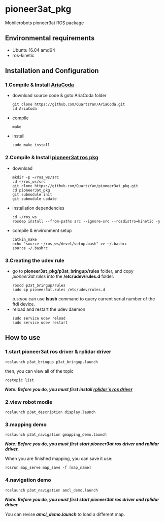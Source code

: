 # pioneer3at_pkg
Mobilerobots pioneer3at ROS package

## Environmental requirements
- Ubuntu 16.04 amd64
- ros-kinetic



## Installation and Configuration
### 1.Compile & Install [AriaCoda](https://github.com/reedhedges/AriaCoda)

- download source code & goto AriaCoda folder
  ```shell
  git clone https://github.com/QuartzYan/AriaCoda.git
  cd AriaCoda
  ```
- compile
  ```shell
  make
  ```
- install
  ```shell
  sudo make install
  ```

### 2.Compile & Install [pioneer3at ros pkg](https://github.com/QuartzYan/pioneer3at_pkg)
- download
  ```shell
  mkdir -p ~/ros_ws/src
  cd ~/ros_ws/src
  git clone https://github.com/QuartzYan/pioneer3at_pkg.git
  cd pioneer3at_pkg
  git submodule init
  git submodule update
  ```
- installation dependencies
  ```shell
  cd ~/ros_ws
  rosdep install --from-paths src --ignore-src --rosdistro=kinetic -y
  ```
- compile & environment setup
  ```shell
  catkin_make
  echo "source ~/ros_ws/devel/setup.bash" >> ~/.bashrc
  source ~/.bashrc
  ```

### 3.Creating the udev rule
- go to **pioneer3at_pkg/p3at_bringup/rules** folder, and copy *pioneer3at.rules* into the **/etc/udev/rules.d** folder.
  ```shell
  roscd p3at_bringup/rules
  sudo cp pioneer3at.rules /etc/udev/rules.d
  ```
  p.s:you can use **lsusb** command to query current serial number of the ftdi device.
- reload and restart the udev daemon
  ```shell
  sudo service udev reload
  sudo service udev restart
  ```


## How to use
### 1.start pioneer3at ros driver & rplidar driver
```shell
roslaunch p3at_bringup p3at_bringup.launch
```
then, you can view all of the topic
```shell
rostopic list
```

***Note: Before you do, you must first install [rplidar`s ros driver](https://github.com/QuartzYan/rplidar_ros)***

### 2.view robot modle
```shell
roslaunch p3at_description display.launch
```

### 3.mapping demo
```shell
roslaunch p3at_navigation gmapping_demo.launch
```
***Note: Before you do, you must first start pioneer3at ros driver and rplidar driver.***

When you are finished mapping, you can save it use:
```shell
rosrun map_serve map_save -f [map_name]
```

### 4.navigation demo
```shell
roslaunch p3at_navigation amcl_demo.launch
```
***Note: Before you do, you must first start pioneer3at ros driver and rplidar driver.***

You can revise ***amcl_demo.launch*** to load a different map.


